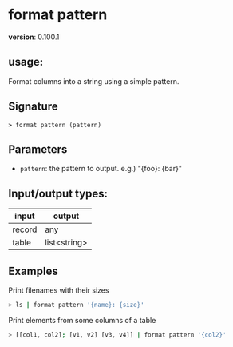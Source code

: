 # format pattern

**version**: 0.100.1

## **usage**:

Format columns into a string using a simple pattern.

## Signature

`> format pattern (pattern)`

## Parameters

- `pattern`: the pattern to output. e.g.) "{foo}: {bar}"

## Input/output types:

| input  | output         |
| ------ | -------------- |
| record | any            |
| table  | list\<string\> |

## Examples

Print filenames with their sizes

```bash
> ls | format pattern '{name}: {size}'
```

Print elements from some columns of a table

```bash
> [[col1, col2]; [v1, v2] [v3, v4]] | format pattern '{col2}'
```
